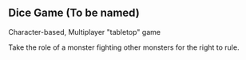 
## Dice Game (To be named)

Character-based, Multiplayer "tabletop" game

Take the role of a monster fighting other monsters for the right to rule.

